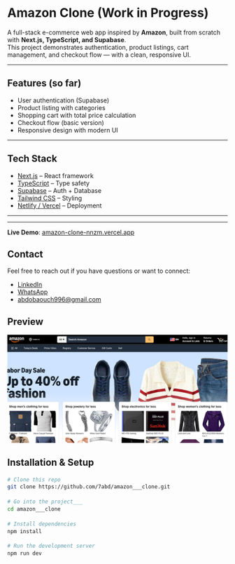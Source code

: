 #  Amazon Clone (Work in Progress)

A full-stack e-commerce web app inspired by **Amazon**, built from scratch with **Next.js, TypeScript, and Supabase**.  
This project demonstrates authentication, product listings, cart management, and checkout flow — with a clean, responsive UI.

---
 
## Features (so far)

- User authentication (Supabase)  
- Product listing with categories  
- Shopping cart with total price calculation  
- Checkout flow (basic version)  
- Responsive design with modern UI  

---

##  Tech Stack

- [Next.js](https://nextjs.org/) – React framework  
- [TypeScript](https://www.typescriptlang.org/) – Type safety  
- [Supabase](https://supabase.com/) – Auth + Database  
- [Tailwind CSS](https://tailwindcss.com/) – Styling  
- [Netlify / Vercel](https://vercel.com/) – Deployment  

---



---

**Live Demo**: [amazon-clone-nnzm.vercel.app](https://amazon-clone-nnzm.vercel.app)
## Contact

Feel free to reach out if you have questions or want to connect:

- [LinkedIn](https://www.linkedin.com/in/abdennour-darkaoui-2b2873356/)
- [WhatsApp](https://wa.me/212708132603)
- [abdobaouch996@gmail.com](mailto:abdobaouch996@gmail.com)

## Preview

![Screenshot](.\public\Screenshot.png)

##  Installation & Setup

```bash
# Clone this repo
git clone https://github.com/7abd/amazon___clone.git

# Go into the project___
cd amazon___clone

# Install dependencies
npm install

# Run the development server
npm run dev



